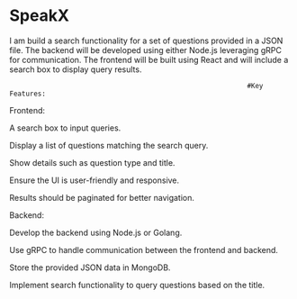 # SpeakX
I am  build a search functionality for a set of questions provided in a JSON file. The backend will be developed using either Node.js  leveraging gRPC for communication. The frontend will be built using React and will include a search box to display query results.


                                                               #Key Features:

Frontend:

A search box to input queries.

Display a list of questions matching the search query.

Show details such as question type and title.

Ensure the UI is user-friendly and responsive.

Results should be paginated for better navigation.

Backend:

Develop the backend using Node.js or Golang.

Use gRPC to handle communication between the frontend and backend.

Store the provided JSON data in MongoDB.

Implement search functionality to query questions based on the title.
